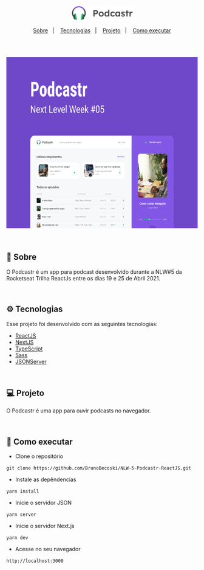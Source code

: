 <p align="center">
  <img alt="" src=".github/logo.png" />
</p>


<p align="center">
  <a href="#-sobre">Sobre</a>&nbsp;&nbsp;&nbsp;|&nbsp;&nbsp;&nbsp;
  <a href="#-tecnologias">Tecnologias</a>&nbsp;&nbsp;&nbsp;|&nbsp;&nbsp;&nbsp;
  <a href="#-projeto">Projeto</a>&nbsp;&nbsp;&nbsp;|&nbsp;&nbsp;&nbsp;
  <a href="#-como-executar">Como executar</a>
</p> 

</br>

<p align="center">
  <img alt="" src="" />
  <img alt="" src=".github/capa.png" height="450" />
</p>


</br>

## 📖 Sobre
O Podcastr é um app para podcast desenvolvido durante a NLW#5 da Rocketseat Trilha ReactJs entre os dias 19 e 25 de Abril 2021. 


</br>

## ⚙ Tecnologias

Esse projeto foi desenvolvido com as seguintes tecnologias:

- [ReactJS](https://www.reactjs.org)
- [NextJS](https://nextjs.org)
- [TypeScript](https://www.typescriptlang.org)
- [Sass](https://sass-lang.com)
- [JSONServer](https://github.com/typicode/json-server)

</br>

## 💻 Projeto
O Podcastr é uma app para ouvir podcasts no navegador. 

</br>

## 🚀 Como executar

- Clone o repositório
```
git clone https://github.com/BrunoBecoski/NLW-5-Podcastr-ReactJS.git
```
- Instale as depêndencias
```
yarn install
```
- Inicie o servidor JSON
``` 
yarn server 
```
- Inicie o servidor Next.js
``` 
yarn dev
```
- Acesse no seu navegador
```
http://localhost:3000
```
